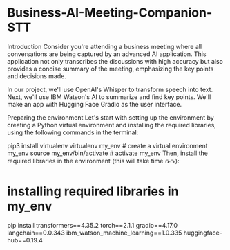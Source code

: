 # Business-AI-Meeting-Companion-STT
Introduction
Consider you're attending a business meeting where all conversations are being captured by an advanced AI application. This application not only transcribes the discussions with high accuracy but also provides a concise summary of the meeting, emphasizing the key points and decisions made.

In our project, we'll use OpenAI's Whisper to transform speech into text. Next, we'll use IBM Watson's AI to summarize and find key points. We'll make an app with Hugging Face Gradio as the user interface.


Preparing the environment
Let's start with setting up the environment by creating a Python virtual environment and installing the required libraries, using the following commands in the terminal:

pip3 install virtualenv 
virtualenv my_env # create a virtual environment my_env
source my_env/bin/activate # activate my_env
Then, install the required libraries in the environment (this will take time ☕️☕️):
# installing required libraries in my_env
pip install transformers==4.35.2 torch==2.1.1 gradio==4.17.0 langchain==0.0.343 ibm_watson_machine_learning==1.0.335 huggingface-hub==0.19.4

